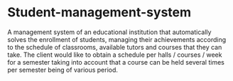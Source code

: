 # Student-management-system

A management system of an educational institution that automatically solves the enrollment of students, managing their achievements according to the schedule of classrooms, available tutors and courses that they can take.
The client would like to obtain a schedule per halls / courses / week for a semester taking into account that a course can be held several times per semester being of various period.
